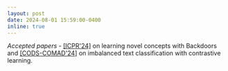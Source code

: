 ```yaml
---
layout: post
date: 2024-08-01 15:59:00-0400
inline: true
---
```


*Accepted papers* - [[ICPR'24]](coming-soon) on learning novel concepts with Backdoors and [[CODS-COMAD'24]](coming-soon) on imbalanced text classification with contrastive learning.